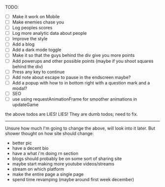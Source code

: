 TODO: 
- [ ] Make it work on Mobile
- [ ] Make enemies chase you
- [ ] Log peoples scores
- [ ] Log more analytic data about people
- [ ] Improve the style
- [ ] Add a blog
- [ ] Add a dark mode toggle
- [ ] Make it so that the guys behind the div give you more points
- [ ] Add powerups and other possible points (maybe if you shoot squares behind the div)
- [ ] Press any key to continue
- [ ] Add note about escape to pause in the endscreen maybe?
- [ ] Add a popup with how to in bottom right with a question mark and a modal?
- [ ] SEO
- [ ] use using requestAnimationFrame for smoother animations in updateGame

the above todos are LIES! LIES! They are dumb todos; need to fix.


-----

Unsure how much I'm going to change the above, will look into it later. But shower thought on how site should change: 
- better pic
- have a decent bio
- have a what i'm doing rn section
- blogs should probably be on some sort of sharing site
- maybe start making more youtube videos/streams
- stream on which platform
- make the entire page a single page
- spend time revamping (maybe around first week december)
